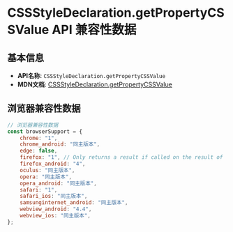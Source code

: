 # CSSStyleDeclaration.getPropertyCSSValue API 兼容性数据

## 基本信息

- **API名称**: `CSSStyleDeclaration.getPropertyCSSValue`
- **MDN文档**: [CSSStyleDeclaration.getPropertyCSSValue](https://developer.mozilla.org/docs/Web/API/CSSStyleDeclaration/getPropertyCSSValue)

## 浏览器兼容性数据

```javascript
// 浏览器兼容性数据
const browserSupport = {
    chrome: "1",
    chrome_android: "同主版本",
    edge: false,
    firefox: "1", // Only returns a result if called on the result of `getComputedStyle()`.,
    firefox_android: "4",
    oculus: "同主版本",
    opera: "同主版本",
    opera_android: "同主版本",
    safari: "1",
    safari_ios: "同主版本",
    samsunginternet_android: "同主版本",
    webview_android: "4.4",
    webview_ios: "同主版本",
};

```


